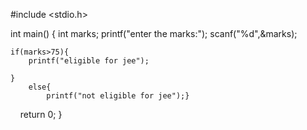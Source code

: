 #include <stdio.h>

int main()
{
    int marks;
    printf("enter the marks:");
    scanf("%d",&marks);
    
    if(marks>75){
        printf("eligible for jee");
        
    }
        else{
            printf("not eligible for jee");}
        
        
    

    return 0;
}
